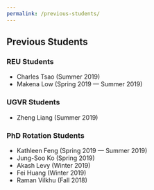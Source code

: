 ```yaml
---
permalink: /previous-students/
---
```


## Previous Students

### REU Students
- Charles Tsao (Summer 2019)
- Makena Low (Spring 2019 — Summer 2019)

### UGVR Students
- Zheng Liang (Summer 2019)

### PhD Rotation Students
- Kathleen Feng (Spring 2019 — Summer 2019)
- Jung-Soo Ko (Spring 2019)
- Akash Levy (Winter 2019)
- Fei Huang (Winter 2019)
- Raman Vilkhu (Fall 2018)
